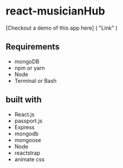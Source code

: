 # react-musicianHub


[Checkout a demo of this app here] (
    "Link"
)

## Requirements
* mongoDB
* npm or yarn
* Node
* Terminal or Bash 


## built with
* React.js
* passport.js
* Express 
* mongodb
* mongoose 
* Node 
* reactstrap
* animate css
